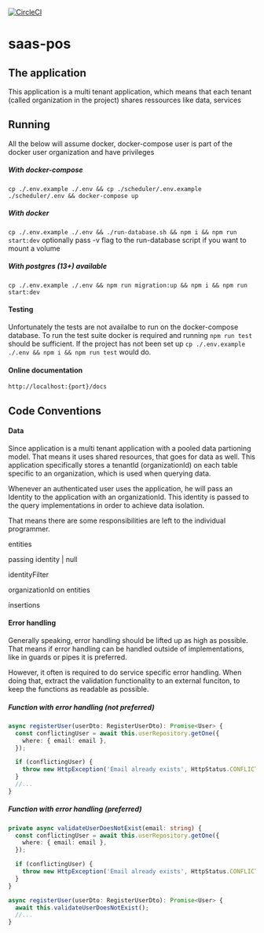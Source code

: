 [![CircleCI](https://dl.circleci.com/status-badge/img/gh/JonasGroenbek/shops-service/tree/main.svg?style=svg)](https://dl.circleci.com/status-badge/redirect/gh/JonasGroenbek/shops-service/tree/main)

# saas-pos

## The application

This application is a multi tenant application, which means that each tenant (called organization in the project) shares ressources like data, services

## Running

All the below will assume docker, docker-compose user is part of the docker user organization and have privileges

##### With docker-compose

`cp ./.env.example ./.env && cp ./scheduler/.env.example ./scheduler/.env && docker-compose up`

##### With docker

`cp ./.env.example ./.env && ./run-database.sh && npm i && npm run start:dev` optionally pass -v flag to the run-database script if you want to mount a volume

##### With postgres (13+) available

`cp ./.env.example ./.env && npm run migration:up && npm i && npm run start:dev`

#### Testing

Unfortunately the tests are not availalbe to run on the docker-compose database. To run the test suite docker is required and running `npm run test` should be sufficient. If the project has not been set up `cp ./.env.example ./.env && npm i && npm run test` would do.

#### Online documentation

`http://localhost:{port}/docs`

## Code Conventions

#### Data

Since application is a multi tenant application with a pooled data partioning model. That means it uses shared resources, that goes for data as well.
This application specifically stores a tenantId (organizationId) on each table specific to an organization, which is used when querying data.

Whenever an authenticated user uses the application, he will pass an Identity to the application with an organizationId. This identity is passed to the
query implementations in order to achieve data isolation.

That means there are some responsibilities are left to the individual programmer.

entities

passing identity | null

identityFilter

organizationId on entities

insertions

#### Error handling

Generally speaking, error handling should be lifted up as high as possible. That means if error handling can be handled outside of implementations, like in guards or pipes it is preferred.

However, it often is required to do service specific error handling. When doing that, extract the validation functionality to an external funciton, to keep the functions as readable as possible.

##### Function with error handling (not preferred)

```ts
async registerUser(userDto: RegisterUserDto): Promise<User> {
  const conflictingUser = await this.userRepository.getOne({
    where: { email: email },
  });

  if (conflictingUser) {
    throw new HttpException('Email already exists', HttpStatus.CONFLICT);
  }
  //...
}
```

##### Function with error handling (preferred)

```ts
private async validateUserDoesNotExist(email: string) {
  const conflictingUser = await this.userRepository.getOne({
    where: { email: email },
  });

  if (conflictingUser) {
    throw new HttpException('Email already exists', HttpStatus.CONFLICT);
  }
}

async registerUser(userDto: RegisterUserDto): Promise<User> {
  await this.validateUserDoesNotExist();
  //...
}
```
